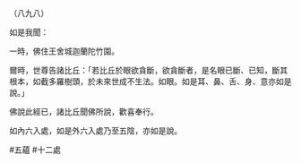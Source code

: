 （八九八）

如是我聞：

一時，佛住王舍城迦蘭陀竹園。

爾時，世尊告諸比丘：「若比丘於眼欲貪斷，欲貪斷者，是名眼已斷、已知，斷其根本，如截多羅樹頭，於未來世成不生法。如眼。如是耳、鼻、舌、身、意亦如是說。」

佛說此經已，諸比丘聞佛所說，歡喜奉行。

如內六入處，如是外六入處乃至五陰，亦如是說。



#五蘊
#十二處
